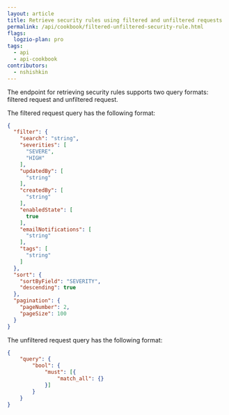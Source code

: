 ```yaml
---
layout: article
title: Retrieve security rules using filtered and unfiltered requests
permalink: /api/cookbook/filtered-unfiltered-security-rule.html
flags:
  logzio-plan: pro
tags:
  - api
  - api-cookbook
contributors:
  - nshishkin
---
```


The endpoint for retrieving security rules supports two query formats: filtered request and unfiltered request.

The filtered request query has the following format:

```json
{
  "filter": {
    "search": "string",
    "severities": [
      "SEVERE",
      "HIGH"
    ],
    "updatedBy": [
      "string"
    ],
    "createdBy": [
      "string"
    ],
    "enabledState": [
      true
    ],
    "emailNotifications": [
      "string"
    ],
    "tags": [
      "string"
    ]
  },
  "sort": {
    "sortByField": "SEVERITY",
    "descending": true
  },
  "pagination": {
    "pageNumber": 2,
    "pageSize": 100
  }
}
```

The unfiltered request query has the following format:

```json
{
	"query": {
		"bool": {
			"must": [{
				"match_all": {}
			}]
		}
	}
}
```
